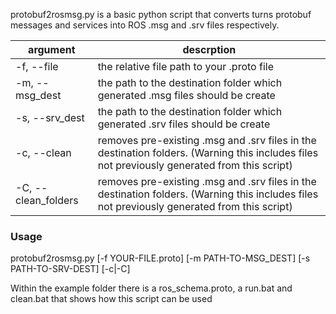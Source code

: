 protobuf2rosmsg.py is a basic python script that converts turns protobuf
messages and services into ROS .msg and .srv files respectively.


| argument      | descrption     |
| ------------- | ------------- |
| -f, --file             |   the relative file path to your .proto file                             |
| -m, --msg_dest         |   the path to the destination folder which generated .msg files should be create     |
| -s, --srv_dest         |   the path to the destination folder which generated .srv files should be create     |
| -c, --clean            |   removes pre-existing .msg and .srv files in the destination folders. (Warning this includes files not previously generated from this script) |
| -C, --clean_folders    |   removes pre-existing .msg and .srv files in the destination folders. (Warning this includes files not previously generated from this script) |

### Usage
protobuf2rosmsg.py [-f YOUR-FILE.proto] [-m PATH-TO-MSG_DEST] [-s
PATH-TO-SRV-DEST] [-c|-C]


Within the example folder there is a ros_schema.proto, a run.bat and clean.bat that
shows how this script can be used